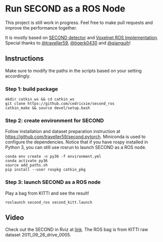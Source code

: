 # Run SECOND as a ROS Node

This project is still work in progress. Feel free to make pull requests and improve the performance together.

It is mostly based on [SECOND detector](https://github.com/traveller59/second.pytorch) and [Voxelnet ROS Implementation](https://github.com/tigerk0430/voxelnet_ros). Special thanks to [@traveller59](https://github.com/traveller59), [@tigerk0430](https://github.com/tigerk0430) and [@qianguih](https://github.com/qianguih)!

## Instructions
Make sure to modify the paths in the scripts based on your setting accordingly.

### Step 1: build package
```
mkdir catkin_ws && cd catkin_ws
git clone https://github.com/cedricxie/second_ros
catkin_make && source devel/setup.bash
```

### Step 2: create environment for SECOND
Follow installation and dataset preparation instruction at https://github.com/traveller59/second.pytorch. Miniconda is used to configure the dependencies. Notice that if you have rospy installed in Python 3, you can still use rosrun to launch SECOND as a ROS node.

```
conda env create -n py36 -f environment.yml
conda activate py36
source add_paths.sh
pip install --user rospkg catkin_pkg
```

### Step 3: launch SECOND as a ROS node
Play a bag from KITTI and see the result!
```
roslaunch second_ros second_kitt.launch
```

## Video
Check out the SECOND in Rviz at [link](https://www.youtube.com/watch?v=sRYLlBgouvI). The ROS bag is from KITTI raw dataset 2011_09_26_drive_0005.
